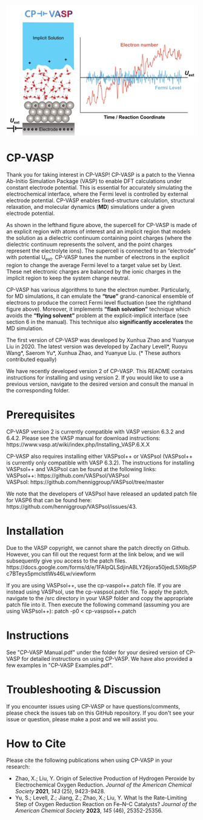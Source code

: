 ![CP-VASP image](https://github.com/yuanyue-liu-group/CP-VASP/blob/main/CP-VASP.jpg?raw=true)

# CP-VASP
Thank you for taking interest in CP-VASP! CP-VASP is a patch to the Vienna Ab-Initio Simulation Package (VASP) to enable DFT calculations under constant electrode potential. This is essential for accurately simulating the electrochemical interface, where the Fermi level is controlled by external electrode potential. CP-VASP enables fixed-structure calculation, structural relaxation, and molecular dynamics (**MD**) simulations under a given electrode potential. 

As shown in the lefthand figure above, the supercell for CP-VASP is made of an explicit region with atoms of interest and an implicit region that models the solution as a dielectric continuum containing point charges (where the dielectric continuum represents the solvent, and the point charges represent the electrolyte ions). The supercell is connected to an “electrode” with potential U<sub>ext</sub>. CP-VASP tunes the number of electrons in the explicit region to change the average Fermi level to a target value set by Uext. These net electronic charges are balanced by the ionic charges in the implicit region to keep the system charge neutral.

CP-VASP has various algorithms to tune the electron number. Particularly, for MD simulations, it can emulate the **“true”** grand-canonical ensemble of electrons to produce the correct Fermi level fluctuation (see the righthand figure above). Moreover, it implements **“flash solvation”** technique which avoids the **“flying solvent”** problem at the explicit-implicit interface (see section 6 in the manual). This technique also **significantly accelerates** the MD simulation.

<p>The first version of CP-VASP was developed by Xunhua Zhao and Yuanyue Liu in 2020. The latest version was developed by Zachary Levell*, Ruoyu Wang*, Saerom Yu*, Xunhua Zhao, and Yuanyue Liu. (* These authors contributed equally) </p>

<p>We have recently developed version 2 of CP-VASP. This README contains instructions for installing and using version 2. If you would like to use a previous version, navigate to the desired version and consult the manual in the corresponding folder.</p>

# Prerequisites
<p>CP-VASP version 2 is currently compatible with VASP version 6.3.2 and 6.4.2. Please see the VASP manual for download instructions:  
    https://www.vasp.at/wiki/index.php/Installing_VASP.6.X.X</p>

<p>CP-VASP also requires installing either VASPsol++ or VASPsol (VASPsol++ is currently only compatible with VASP 6.3.2). The instructions for installing VASPsol++ and VASPsol can be found at the following links:<br>
    VASPsol++: https://github.com/VASPsol/VASPsol<br>
    VASPsol: https://github.com/henniggroup/VASPsol/tree/master</p>

<p>We note that the developers of VASPsol have released an updated patch file for VASP6 that can be found here:  <br>
    https://github.com/henniggroup/VASPsol/issues/43.</p>

# Installation
<p>Due to the VASP copyright, we cannot share the patch directly on Github. However, you can fill out the request form at the link below, and we will subsequently give you access to the patch files. <br>
    https://docs.google.com/forms/d/e/1FAIpQLSdjinABLY26jora50jedL5X6bj5Pc7BTeys5pmclstlWs46Lw/viewform </p>

<p>If you are using VASPsol++, use the cp-vaspol++.patch file. If you are instead using VASPsol, use the cp-vaspsol.patch file. To apply the patch, navigate to the /src directory in your VASP folder and copy the appropriate patch file into it. Then execute the following command (assuming you are using VASPsol++):  
    patch -p0 < cp-vaspsol++.patch </p>

# Instructions
<p>See "CP-VASP Manual.pdf" under the folder for your desired version of CP-VASP for detailed instructions on using CP-VASP. We have also provided a few examples in "CP-VASP Examples.pdf".</p>

# Troubleshooting & Discussion
<p>If you encounter issues using CP-VASP or have questions/comments, please check the issues tab on this GitHub repository. If you don't see your issue or question, please make a post and we will assist you. </p>

# How to Cite
<p>Please cite the following publications when using CP-VASP in your research: <br>
<ul>
    <li>Zhao, X.; Liu, Y. Origin of Selective Production of Hydrogen Peroxide by Electrochemical Oxygen Reduction. <em>Journal of the American Chemical Society</em> <strong>2021</strong>, <em>143</em> (25), 9423-9428.</li>
    <li>Yu, S.; Levell, Z.; Jiang, Z.; Zhao, X.; Liu, Y. What Is the Rate-Limiting Step of Oxygen Reduction Reaction on Fe–N–C Catalysts? <em>Journal of the American Chemical Society</em> <strong>2023</strong>, <em>145</em> (46), 25352-25356.</li>
</ul></p>
